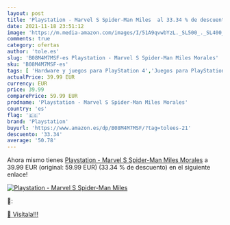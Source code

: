 ```yaml
---
layout: post
title: 'Playstation - Marvel S Spider-Man Miles  al 33.34 % de descuento'
date: 2021-11-18 23:51:12
image: 'https://m.media-amazon.com/images/I/51A9qvwbYzL._SL500_._SL400_.jpg'
comments: true
category: ofertas
author: 'tole.es'
slug: 'B08M4M7MSF-es Playstation - Marvel S Spider-Man Miles Morales'
sku: 'B08M4M7MSF-es'
tags: [ 'Hardware y juegos para PlayStation 4','Juegos para PlayStation 4','Videojuegos','playstation', ]
actualPrice: 39.99 EUR
currency: EUR
price: 39.99
comparePrice: 59.99 EUR
prodname: 'Playstation - Marvel S Spider-Man Miles Morales'
country: 'es'
flag: '🇪🇸'
brand: 'Playstation'
buyurl: 'https://www.amazon.es/dp/B08M4M7MSF/?tag=tolees-21'
descuento: '33.34'
average: '50.78'
---
```


Ahora mismo tienes [Playstation - Marvel S Spider-Man Miles Morales](https://www.amazon.es/dp/B08M4M7MSF/?tag=tolees-21) a 39.99 EUR (original: 59.99 EUR) (33.34 %  de descuento) en el siguiente enlace!

[![Playstation - Marvel S Spider-Man Miles ](https://m.media-amazon.com/images/I/51A9qvwbYzL._SL500_._SL400_.jpg)](https://www.amazon.es/dp/B08M4M7MSF/?tag=tolees-21)

🔎:


[🛒 Visítala!!!](https://www.amazon.es/dp/B08M4M7MSF/?tag=tolees-21)
